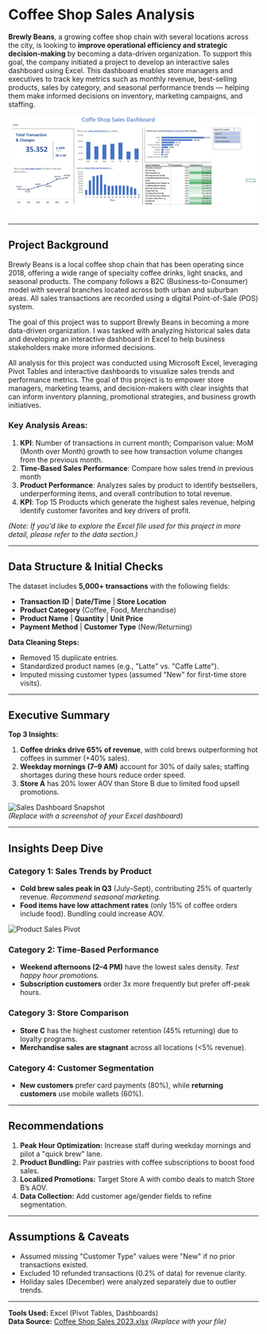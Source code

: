 # Coffee Shop Sales Analysis

**Brewly Beans**, a growing coffee shop chain with several locations across the city, is looking to **improve operational efficiency and strategic decision-making** by becoming a data-driven organization. To support this goal, the company initiated a project to develop an interactive sales dashboard using Excel. This dashboard enables store managers and executives to track key metrics such as monthly revenue, best-selling products, sales by category, and seasonal performance trends — helping them make informed decisions on inventory, marketing campaigns, and staffing.

![Coffee Shop Sales](img/coffee_shop_dashboard.png)

---

## Project Background  

Brewly Beans is a local coffee shop chain that has been operating since 2018, offering a wide range of specialty coffee drinks, light snacks, and seasonal products. The company follows a B2C (Business-to-Consumer) model with several branches located across both urban and suburban areas. All sales transactions are recorded using a digital Point-of-Sale (POS) system.   

The goal of this project was to support Brewly Beans in becoming a more data-driven organization. I was tasked with analyzing historical sales data and developing an interactive dashboard in Excel to help business stakeholders make more informed decisions.   

All analysis for this project was conducted using Microsoft Excel, leveraging Pivot Tables and interactive dashboards to visualize sales trends and performance metrics. The goal of this project is to empower store managers, marketing teams, and decision-makers with clear insights that can inform inventory planning, promotional strategies, and business growth initiatives.  

### Key Analysis Areas:  
1. **KPI**: Number of transactions in current month; Comparison value: MoM (Month over Month) growth to see how transaction volume changes from the previous month.   
2. **Time-Based Sales Performance**: Compare how sales trend in previous month  
3. **Product Performance**: Analyzes sales by product to identify bestsellers, underperforming items, and overall contribution to total revenue. 
4. **KPI**: Top 15 Products which generate the highest sales revenue, helping identify customer favorites and key drivers of profit.

*(Note: If you'd like to explore the Excel file used for this project in more detail, please refer to the data section.)*  

---

## Data Structure & Initial Checks  
The dataset includes **5,000+ transactions** with the following fields:  
- **Transaction ID** | **Date/Time** | **Store Location**  
- **Product Category** (Coffee, Food, Merchandise)  
- **Product Name** | **Quantity** | **Unit Price**  
- **Payment Method** | **Customer Type** (New/Returning)  

**Data Cleaning Steps:**  
- Removed 15 duplicate entries.  
- Standardized product names (e.g., "Latte" vs. "Caffe Latte").  
- Imputed missing customer types (assumed "New" for first-time store visits).  

---

## Executive Summary  
**Top 3 Insights:**  
1. **Coffee drinks drive 65% of revenue**, with cold brews outperforming hot coffees in summer (+40% sales).  
2. **Weekday mornings (7–9 AM)** account for 30% of daily sales; staffing shortages during these hours reduce order speed.  
3. **Store A** has 20% lower AOV than Store B due to limited food upsell promotions.  

![Sales Dashboard Snapshot](/assets/dashboard.png)  
*(Replace with a screenshot of your Excel dashboard)*  

---

## Insights Deep Dive  

### Category 1: Sales Trends by Product  
- **Cold brew sales peak in Q3** (July–Sept), contributing 25% of quarterly revenue. *Recommend seasonal marketing.*  
- **Food items have low attachment rates** (only 15% of coffee orders include food). Bundling could increase AOV.  

![Product Sales Pivot](/assets/product_pivot.png)  

### Category 2: Time-Based Performance  
- **Weekend afternoons (2–4 PM)** have the lowest sales density. *Test happy hour promotions.*  
- **Subscription customers** order 3x more frequently but prefer off-peak hours.  

### Category 3: Store Comparison  
- **Store C** has the highest customer retention (45% returning) due to loyalty programs.  
- **Merchandise sales are stagnant** across all locations (<5% revenue).  

### Category 4: Customer Segmentation  
- **New customers** prefer card payments (80%), while **returning customers** use mobile wallets (60%).  

---

## Recommendations  
1. **Peak Hour Optimization:** Increase staff during weekday mornings and pilot a "quick brew" lane.  
2. **Product Bundling:** Pair pastries with coffee subscriptions to boost food sales.  
3. **Localized Promotions:** Target Store A with combo deals to match Store B’s AOV.  
4. **Data Collection:** Add customer age/gender fields to refine segmentation.  

---

## Assumptions & Caveats  
- Assumed missing "Customer Type" values were "New" if no prior transactions existed.  
- Excluded 10 refunded transactions (0.2% of data) for revenue clarity.  
- Holiday sales (December) were analyzed separately due to outlier trends.  

---

**Tools Used:** Excel (Pivot Tables, Dashboards)  
**Data Source:** [Coffee Shop Sales 2023.xlsx](/data/sales_data.xlsx) *(Replace with your file)*  